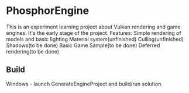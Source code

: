 # PhosphorEngine
This is an experiment learning project about Vulkan rendering and game engines. 
It's the early stage of the project.
Features:
Simple rendering of models and basic lighting
Material system(unfinished)
Culling(unfinished)
Shadows(to be done)
Basic Game Sample[to be done)
Deferred rendering(to be done)

## Build
Windows - launch GenerateEngineProject and build/run solution.
